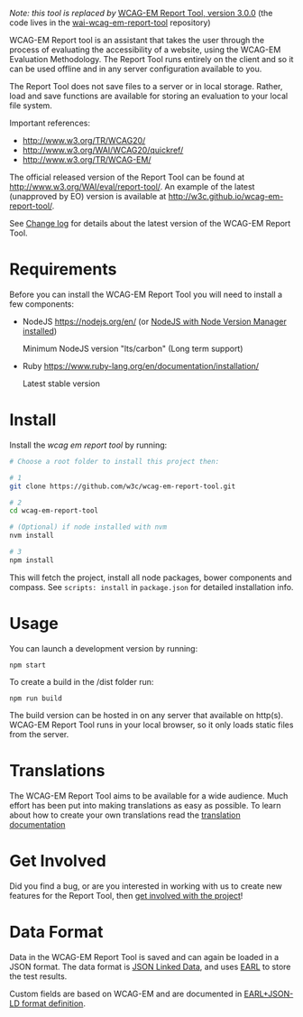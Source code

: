 _Note: this tool is replaced by_ [WCAG-EM Report Tool, version 3.0.0](https://w3.org/WAI/eval/report-tool) (the code lives in the [wai-wcag-em-report-tool](https://github.com/w3c/wai-wcag-em-report-tool/) repository)

WCAG-EM Report tool is an assistant that takes the user
through the process of evaluating the accessibility of a
website, using the WCAG-EM Evaluation Methodology. The Report
Tool runs entirely on the client and so it can be used offline
and in any server configuration available to you.

The Report Tool does not save files to a server or in local
storage. Rather, load and save functions are available for
storing an evaluation to your local file system.

Important references:

- <http://www.w3.org/TR/WCAG20/>
- <http://www.w3.org/WAI/WCAG20/quickref/>
- <http://www.w3.org/TR/WCAG-EM/>

The official released version of the Report Tool can be found at <http://www.w3.org/WAI/eval/report-tool/>. An example of the latest (unapproved by EO) version is available at <http://w3c.github.io/wcag-em-report-tool/>.

See [Change log](changelog.md) for details about the latest version of the WCAG-EM Report Tool.


# Requirements

Before you can install the WCAG-EM Report Tool you will need
to install a few components:

- NodeJS https://nodejs.org/en/ (or [NodeJS with Node Version Manager installed](https://github.com/creationix/nvm))

  Minimum NodeJS version "lts/carbon" (Long term support)

- Ruby   https://www.ruby-lang.org/en/documentation/installation/

  Latest stable version


# Install

Install the _wcag em report tool_ by running:

```bash
# Choose a root folder to install this project then:

# 1
git clone https://github.com/w3c/wcag-em-report-tool.git

# 2
cd wcag-em-report-tool

# (Optional) if node installed with nvm
nvm install

# 3
npm install
```

This will fetch the project, install all node packages, bower components and compass. See `scripts: install` in `package.json` for detailed installation info.


# Usage
You can launch a development version by running:

    npm start

To create a build in the /dist folder run:

    npm run build

The build version can be hosted in on any server that available
on http(s). WCAG-EM Report Tool runs in your local browser, so it only loads static files from the server.


# Translations
The WCAG-EM Report Tool aims to be available for a wide audience.
Much effort has been put into making translations as easy as
possible. To learn about how to create your own translations
read the [translation documentation](docs/translation.md)


# Get Involved
Did you find a bug, or are you interested in working with us to
create new features for the Report Tool, then
[get involved with the project](docs/contribute.md)!

# Data Format
Data in the WCAG-EM Report Tool is saved and can again be loaded
in a JSON format. The data format is
[JSON Linked Data](http://json-ld.org/), and uses
[EARL](http://www.w3.org/TR/EARL10-Schema/) to store the test
results.

Custom fields are based on WCAG-EM and are documented in
[EARL+JSON-LD format definition](docs/EARL+JSON-LD.md).
